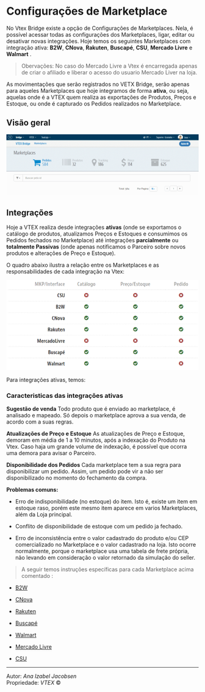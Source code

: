 # Configurações de Marketplace

No Vtex Bridge existe a opção de Configurações de Marketplaces. Nela, é possível acessar todas as configurações dos Marketplaces, ligar, editar ou desativar novas integrações. Hoje temos os seguintes Marketplaces com integração ativa: **B2W**, **CNova**, **Rakuten**, **Buscapé**, **CSU**, **Mercado Livre** e **Walmart** .

>Obervações: No caso do Mercado Livre a Vtex é encarregada apenas de criar o afiliado e liberar o acesso do usuario Mercado Liver na loja.

As movimentações que serão registrados no VETX Bridge, serão apenas para aqueles Marketplaces que hoje integramos de forma **ativa**, ou seja, aquelas onde é a VTEX quem realiza as exportações de Produtos, Preços e Estoque, ou onde é capturado os Pedidos realizados no Marketplace.



## Visão geral

![Visão geral_config](V_newconfig.gif)

## Integrações

Hoje a VTEX realiza desde integrações **ativas** (onde se exportamos o catálogo de produtos, atualizamos Preços e Estoques e consumimos os Pedidos
fechados no Marketplace)  até integrações **parcialmente** ou **totalmente Passivas** (onde apenas notificamos o Parceiro sobre novos produtos e alterações de Preço e Estoque).

O quadro abaixo ilustra a relação entre os Marketplaces e as responsabilidades de cada integração na Vtex:

![Mkt Bridge](MarketPlace.png)

Para integrações ativas, temos:

### Caracteristicas das integrações ativas

**Sugestão de venda**
Todo produto que é enviado ao marketplace, é analisado e mapeado. Só depois o marketplace aprova a sua venda, de acordo com a suas regras.

**Atualizações de Preço e Estoque**
As atualizações de Preço e Estoque, demoram em média de 1 a 10 minutos, após a indexação do Produto na Vtex.
Caso haja um grande volume de indexação, é possível que ocorra uma demora para avisar o Parceiro.

**Disponibilidade dos Pedidos**
Cada marketplace tem a sua regra para disponibilizar um pedido. Assim, um pedido pode vir a não ser disponibilizado no momento do fechamento da compra.

**Problemas comuns:**

- Erro de indisponibilidade (no estoque) do item. Isto é, existe um item em estoque raso, porém este mesmo item aparece em varios Marketplaces, além da Loja principal.

- Conflito de disponibilidade de estoque com um pedido ja fechado.

- Erro de inconsistência entre o valor cadastrado do produto e/ou CEP comercializado no Marketplace e o valor cadastrado na loja. Isto ocorre normalmente, porque o marketplace usa uma tabela de frete própria, não levando em consideração o valor retornado da simulação do seller.


> A seguir temos instruções específicas para cada Marketplace acima comentado :
>

* [B2W](b2w/index.html)

* [CNova](cnova/index.html)

* [Rakuten](rakuten/index.html)

* [Buscapé](buscape/index.html)

* [Walmart](walmart/index.html)

* [Mercado Livre](mercadolivre/index.html)

* [CSU](csu/index.html)

---

Autor: _Ana Izabel Jacobsen_</br>
Propriedade: _VTEX_ &copy;</br>
